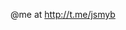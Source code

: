 @me at http://t.me/jsmyb

<!---
jsmyb/jsmyb is a ✨ special ✨ repository because its `README.md` (this file) appears on your GitHub profile.
You can click the Preview link to take a look at your changes.
--->
